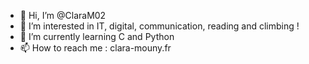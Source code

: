 - 👋 Hi, I’m @ClaraM02
- 👀 I’m interested in IT, digital, communication, reading and climbing !
- 🌱 I’m currently learning C and Python
- 📫 How to reach me : clara-mouny.fr

<!---
ClaraM02/ClaraM02 is a ✨ special ✨ repository because its `README.md` (this file) appears on your GitHub profile.
You can click the Preview link to take a look at your changes.
--->

